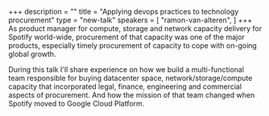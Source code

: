+++
description = ""
title = "Applying devops practices to technology procurement"
type = "new-talk"
speakers = [
        "ramon-van-alteren",
]
+++
As product manager for compute, storage and network capacity delivery for Spotify world-wide, procurement of that capacity was one of the major products, especially timely procurement of capacity to cope with on-going global growth.

During this talk I'll share experience on how we build a multi-functional team responsible for buying datacenter space, network/storage/compute capacity that incorporated legal, finance, engineering and commercial aspects of procurement. And how the mission of that team changed when Spotify moved to Google Cloud Platform.